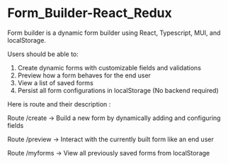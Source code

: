 # Form_Builder-React_Redux

Form builder is a dynamic form builder using React, Typescript, MUI, and localStorage.

Users should be able to:
1. Create dynamic forms with customizable fields and validations
2. Preview how a form behaves for the end user
3. View a list of saved forms
4. Persist all form configurations in localStorage (No backend required)

Here is route and their description :

Route /create	->  Build a new form by dynamically adding and configuring fields

Route /preview -> Interact with the currently built form like an end user

Route /myforms -> View all previously saved forms from localStorage
